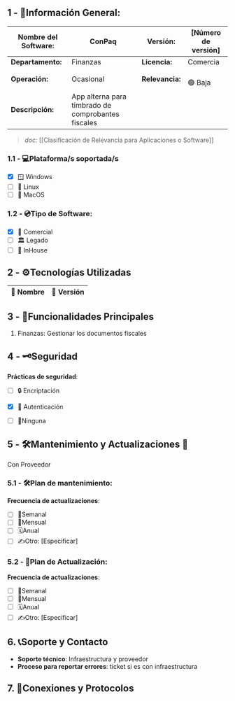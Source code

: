 ## **1 - 📓Información General:**

| **Nombre del Software:** | ConPaq                                             | **Versión:**    | [Número de versión] |
| ------------------------ | -------------------------------------------------- | --------------- | ------------------- |
| **Departamento:**        | Finanzas                                           | **Licencia:**   | Comercia            |
| **Operación:**           | Ocasional                                          | **Relevancia:** | <br>🟢 Baja  <br>   |
| **Descripción:**         | App alterna para timbrado de comprobantes fiscales |                 |                     |
> _doc:_ [[Clasificación de Relevancia para Aplicaciones o Software]]

### **1.1 - 💻Plataforma/s soportada/s**
- [x] 🪟 Windows 
- [ ] 🐧 Linux 
- [ ] 🍏 MacOS 

### **1.2 - 💿Tipo de Software:**
- [x] 💼 Comercial 
- [ ] 🏛️ Legado 
- [ ] 🏢 InHouse 

## **2 - ⚙️Tecnologías Utilizadas**

| 📝 Nombre             | 🔢 Versión               |
| --------------------- | ------------------------ |


## **3 - 📃Funcionalidades Principales**
1. Finanzas: Gestionar los documentos fiscales

## 4 - 🗝️Seguridad
**Prácticas de seguridad**:
- [ ] 🔒 Encriptación
- [x] 🔑 Autenticación 
- [ ] 🚫Ninguna 


## **5 - 🛠️Mantenimiento y Actualizaciones 🔁**
Con Proveedor

### **5.1 - 🛠️Plan de mantenimiento:** 
**Frecuencia de actualizaciones**:
- [ ] 🔄Semanal 
- [ ] 📅Mensual 
- [ ] 🗓️Anual 
- [ ] ✍️Otro: [Especificar] 
### **5.2 - 🔁Plan de Actualización:** 
**Frecuencia de actualizaciones**:
- [ ] 🔄Semanal 
- [ ] 📅Mensual 
- [ ] 🗓️Anual 
- [ ] ✍️Otro: [Especificar] 

## 6. 📞Soporte y Contacto
- **Soporte técnico**: Infraestructura y proveedor
- **Proceso para reportar errores**: ticket si es con infraestructura

## 7. 🛜Conexiones y Protocolos



